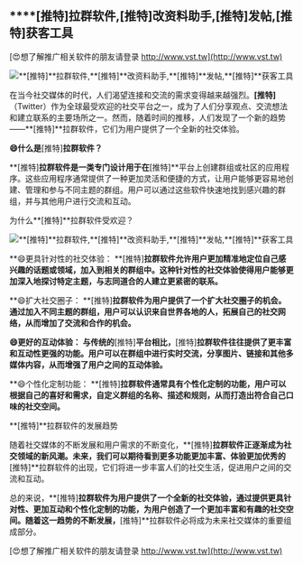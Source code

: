 ## ****[推特]**拉群软件,**[推特]**改资料助手,**[推特]**发帖,**[推特]**获客工具**

[😍想了解推广相关软件的朋友请登录 http://www.vst.tw](http://www.vst.tw)

 <center><img src="https://vst.tw/MP4/tuiguang/png/7.png" alt="**[推特]**拉群软件,**[推特]**改资料助手,**[推特]**发帖,**[推特]**获客工具"></center>

在当今社交媒体的时代，人们渴望连接和交流的需求变得越来越强烈。**[推特]**（Twitter）作为全球最受欢迎的社交平台之一，成为了人们分享观点、交流想法和建立联系的主要场所之一。然而，随着时间的推移，人们发现了一个新的趋势——**[推特]**拉群软件，它们为用户提供了一个全新的社交体验。

**😄什么是**[推特]**拉群软件？**

**[推特]**拉群软件是一类专门设计用于在**[推特]**平台上创建群组或社区的应用程序。这些应用程序通常提供了一种更加灵活和便捷的方式，让用户能够更容易地创建、管理和参与不同主题的群组。用户可以通过这些软件快速地找到感兴趣的群组，并与其他用户进行交流和互动。

为什么**[推特]**拉群软件受欢迎？

 <center><img src="https://vst.tw/MP4/tuiguang/png/0.png" alt="**[推特]**拉群软件,**[推特]**改资料助手,**[推特]**发帖,**[推特]**获客工具"></center>

**😄更具针对性的社交体验： **[推特]**拉群软件允许用户更加精准地定位自己感兴趣的话题或领域，加入到相关的群组中。这种针对性的社交体验使得用户能够更加深入地探讨特定主题，与志同道合的人建立更紧密的联系。**

**😄扩大社交圈子： **[推特]**拉群软件为用户提供了一个扩大社交圈子的机会。通过加入不同主题的群组，用户可以认识来自世界各地的人，拓展自己的社交网络，从而增加了交流和合作的机会。**

**😄更好的互动体验： 与传统的**[推特]**平台相比，**[推特]**拉群软件往往提供了更丰富和互动性更强的功能。用户可以在群组中进行实时交流，分享图片、链接和其他多媒体内容，从而增强了用户之间的互动体验。**

**😄个性化定制功能： **[推特]**拉群软件通常具有个性化定制的功能，用户可以根据自己的喜好和需求，自定义群组的名称、描述和规则，从而打造出符合自己口味的社交空间。**

**[推特]**拉群软件的发展趋势

随着社交媒体的不断发展和用户需求的不断变化，**[推特]**拉群软件正逐渐成为社交领域的新风潮。未来，我们可以期待看到更多功能更加丰富、体验更加优秀的**[推特]**拉群软件的出现，它们将进一步丰富人们的社交生活，促进用户之间的交流和互动。

总的来说，**[推特]**拉群软件为用户提供了一个全新的社交体验，通过提供更具针对性、更加互动和个性化定制的功能，为用户创造了一个更加丰富和有趣的社交空间。随着这一趋势的不断发展，**[推特]**拉群软件必将成为未来社交媒体的重要组成部分。

[😍想了解推广相关软件的朋友请登录 http://www.vst.tw](http://www.vst.tw)




